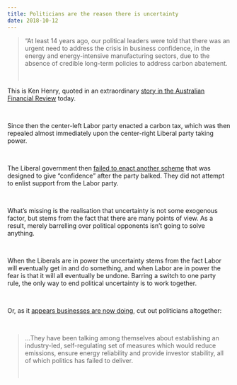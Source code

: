 ```yaml
---
title: Politicians are the reason there is uncertainty
date: 2018-10-12
---
```


<!--kg-card-begin: html--><blockquote><p>&#8220;At least 14 years ago, our political leaders were told that there was an urgent need to address the crisis in business confidence, in the energy and energy-intensive manufacturing sectors, due to the absence of credible long-term policies to address carbon abatement.</p><br></blockquote>
<p>This is Ken Henry, quoted in an extraordinary <a href="https://www.afr.com/opinion/columnists/business-readies-to-leave-coalition-right-behind-20181010-h16h9c" target="_blank" rel="noopener noreferrer">story in the Australian Financial Review</a> today.</p><br>
<p>Since then the center-left Labor party enacted a carbon tax, which was then repealed almost immediately upon the center-right Liberal party taking power.</p><br>
<p>The Liberal government then <a href="https://www.sbs.com.au/news/labor-warns-of-power-price-hikes-after-energy-guarantee-scrapped">failed to enact another scheme</a> that was designed to give &#8220;confidence&#8221; after the party balked. They did not attempt to enlist support from the Labor party.</p><br>
<p>What&#8217;s missing is the realisation that uncertainty is not some exogenous factor, but stems from the fact that there are many points of view. As a result, merely barrelling over political opponents isn&#8217;t going to solve anything.</p><br>
<p>When the Liberals are in power the uncertainty stems from the fact Labor will eventually get in and do something, and when Labor are in power the fear is that it will all eventually be undone. Barring a switch to one party rule, the only way to end political uncertainty is to work together.</p><br>
<p>Or, as it <a href="https://www.afr.com/opinion/columnists/business-readies-to-leave-coalition-right-behind-20181010-h16h9c">appears businesses are now doing</a>, cut out politicians altogether:</p><br>
<blockquote><p>&#8230;They have been talking among themselves about establishing an industry-led, self-regulating set of measures which would reduce emissions, ensure energy reliability and provide investor stability, all of which politics has failed to deliver.</p><br></blockquote>
<!--kg-card-end: html-->